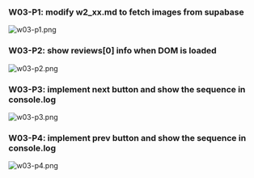 ### W03-P1: modify w2_xx.md to fetch images from supabase
 
![w03-p1.png](https://erogcveccbzsyhbgputf.supabase.co/storage/v1/object/public/demo-64/md_1N_img/w03-p1.png)
 

### W03-P2: show reviews[0] info when DOM is loaded
 
![w03-p2.png](https://casmvaldsmrrajnyisdj.supabase.co/storage/v1/object/public/demo-64/md_1N_img/w03-p2.png)


### W03-P3: implement next button and show the sequence in console.log
 
![w03-p3.png](https://casmvaldsmrrajnyisdj.supabase.co/storage/v1/object/public/demo-64/md_1N_img/w03-p3.png)

### W03-P4: implement prev button and show the sequence in console.log
 
![w03-p4.png](https://erogcveccbzsyhbgputf.supabase.co/storage/v1/object/public/demo-64/md_1N_img/w03-p4.png)